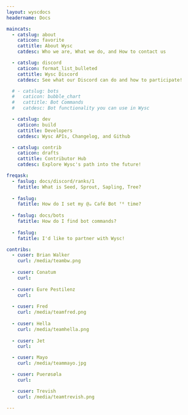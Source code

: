 ```yaml
---
layout: wyscdocs
headername: Docs

maincats:
  - catslug: about
    caticon: favorite
    cattitle: About Wysc
    catdesc: Who we are, What we do, and How to contact us

  - catslug: discord
    caticon: format_list_bulleted
    cattitle: Wysc Discord
    catdesc: See what our Discord can do and how to participate!

  # - catslug: bots
  #   caticon: bubble_chart
  #   cattitle: Bot Commands
  #   catdesc: Bot functionality you can use in Wysc

  - catslug: dev
    caticon: build
    cattitle: Developers
    catdesc: Wysc APIs, Changelog, and Github

  - catslug: contrib
    caticon: drafts
    cattitle: Contributor Hub
    catdesc: Explore Wysc's path into the future!

freqask:
  - faslug: docs/discord/ranks/1
    fatitle: What is Seed, Sprout, Sapling, Tree?
    
  - faslug: 
    fatitle: How do I set my @☕ Café Bot ᵀᴱ time?
    
  - faslug: docs/bots
    fatitle: How do I find bot commands?
    
  - faslug: 
    fatitle: I'd like to partner with Wysc!

contribs:
  - cuser: Brian Walker
    curl: /media/teambw.png
  
  - cuser: Conatum
    curl: 
  
  - cuser: Eure Pestilenz
    curl: 
  
  - cuser: Fred
    curl: /media/teamfred.png
  
  - cuser: Hella
    curl: /media/teamhella.png
  
  - cuser: Jet
    curl: 

  - cuser: Mayo
    curl: /media/teammayo.jpg

  - cuser: Puerøsøla
    curl: 

  - cuser: Trevish
    curl: /media/teamtrevish.png

---
```

